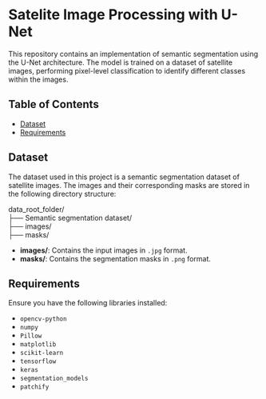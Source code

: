 # Satelite Image Processing with U-Net

This repository contains an implementation of semantic segmentation using the U-Net architecture. The model is trained on a dataset of satellite images, performing pixel-level classification to identify different classes within the images.

## Table of Contents

- [Dataset](#dataset)
- [Requirements](#requirements)

## Dataset

The dataset used in this project is a semantic segmentation dataset of satellite images. The images and their corresponding masks are stored in the following directory structure:

data_root_folder/<br />
├── Semantic segmentation dataset/<br />
├── images/<br />
├── masks/<br />

- **images/**: Contains the input images in `.jpg` format.
- **masks/**: Contains the segmentation masks in `.png` format.


## Requirements

Ensure you have the following libraries installed:

- `opencv-python`
- `numpy`
- `Pillow`
- `matplotlib`
- `scikit-learn`
- `tensorflow`
- `keras`
- `segmentation_models`
- `patchify`
